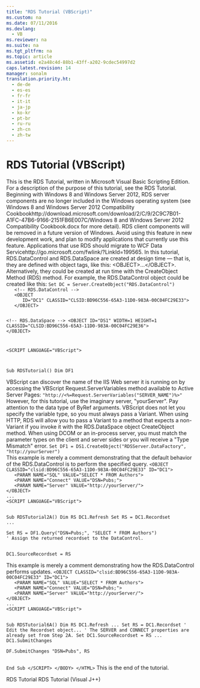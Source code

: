 ```yaml
---
title: "RDS Tutorial (VBScript)"
ms.custom: na
ms.date: 07/11/2016
ms.devlang: 
  - VB
ms.reviewer: na
ms.suite: na
ms.tgt_pltfrm: na
ms.topic: article
ms.assetid: e2a48c4d-88b1-43ff-a202-9cdec54997d2
caps.latest.revision: 14
manager: sonalm
translation.priority.ht: 
  - de-de
  - es-es
  - fr-fr
  - it-it
  - ja-jp
  - ko-kr
  - pt-br
  - ru-ru
  - zh-cn
  - zh-tw
---
```

# RDS Tutorial (VBScript)
<?xml version="1.0" encoding="utf-8"?>
<developerConceptualDocument xmlns="http://ddue.schemas.microsoft.com/authoring/2003/5" xmlns:xlink="http://www.w3.org/1999/xlink" xmlns:xsi="http://www.w3.org/2001/XMLSchema-instance" xsi:schemaLocation="http://ddue.schemas.microsoft.com/authoring/2003/5 http://dduestorage.blob.core.windows.net/ddueschema/developer.xsd">
  <introduction>
    <para>This is the RDS Tutorial, written in Microsoft Visual Basic Scripting Edition. For a description of the purpose of this tutorial, see the <legacyLink xlink:href="6e3305a0-7bc7-40d1-9122-235c15d23ab2">RDS Tutorial</legacyLink>.</para>
    <alert class="important">
      <para>Beginning with Windows 8 and Windows Server 2012, RDS server components are no longer included in the Windows operating system (see Windows 8 and <externalLink><linkText>Windows Server 2012 Compatibility Cookbook</linkText><linkUri>http://download.microsoft.com/download/2/C/9/2C9C7B01-A1FC-47B6-9166-2151FB6E007C/Windows 8 and Windows Server 2012 Compatibility Cookbook.docx</linkUri></externalLink> for more detail). RDS client components will be removed in a future version of Windows. Avoid using this feature in new development work, and plan to modify applications that currently use this feature. Applications that use RDS should migrate to <externalLink><linkText>WCF Data Service</linkText><linkUri>http://go.microsoft.com/fwlink/?LinkId=199565</linkUri></externalLink>.</para>
    </alert>
    <para>In this tutorial, <legacyLink xlink:href="d85ea4fc-451c-436e-97b8-58f92b149dd0">RDS.DataControl</legacyLink> and <legacyLink xlink:href="9194bffa-5bdf-4dff-af86-f7158c23bfa7">RDS.DataSpace</legacyLink> are created at design time — that is, they are defined with object tags, like this: <codeInline>&lt;OBJECT&gt;...&lt;/OBJECT&gt;</codeInline>. Alternatively, they could be created at run time with the <link xlink:href="dec96be6-0b31-4953-9c9a-e962b5afcd18">CreateObject Method (RDS)</link> method. For example, the <unmanagedCodeEntityReference>RDS.DataControl</unmanagedCodeEntityReference> object could be created like this:</para>
    <code>Set DC = <codeFeaturedElement>Server.CreateObject</codeFeaturedElement>("RDS.DataControl")
   &lt;!-- RDS.DataControl --&gt;
   &lt;OBJECT 
      ID="DC1" CLASSID="CLSID:BD96C556-65A3-11D0-983A-00C04FC29E33"&gt;
   &lt;/OBJECT&gt;

   &lt;!-- RDS.DataSpace --&gt;
   &lt;OBJECT 
      ID="DS1" WIDTH=1 HEIGHT=1
      CLASSID="CLSID:BD96C556-65A3-11D0-983A-00C04FC29E36"&gt;
   &lt;/OBJECT&gt;
   
   &lt;SCRIPT LANGUAGE="VBScript"&gt;

   Sub RDSTutorial()
   Dim DF1 </code>
  </introduction>
  <section>
    <title>Step 1 — Specify a server program</title>
    <content>
      <para>VBScript can discover the name of the IIS Web server it is running on by accessing the VBScript <legacyBold>Request.ServerVariables</legacyBold> method available to Active Server Pages:</para>
      <code>"http://&lt;%=Request.ServerVariables("SERVER_NAME")%&gt;"</code>
      <para>However, for this tutorial, use the imaginary server, "yourServer".</para>
      <alert class="note">
        <para>Pay attention to the data type of <legacyBold>ByRef</legacyBold> arguments. VBScript does not let you specify the variable type, so you must always pass a <languageKeyword>Variant</languageKeyword>. When using HTTP, RDS will allow you to pass a Variant to a method that expects a non-Variant if you invoke it with the <legacyBold>RDS.DataSpace</legacyBold> object <legacyLink xlink:href="dec96be6-0b31-4953-9c9a-e962b5afcd18">CreateObject</legacyLink> method. When using DCOM or an in-process server, you must match the parameter types on the client and server sides or you will receive a "Type Mismatch" error.</para>
      </alert>
      <code>Set DF1 = DS1.CreateObject("RDSServer.DataFactory", "http://yourServer")</code>
    </content>
  </section>
  <section>
    <title>Step 2a — Invoke the server program with RDS.DataControl</title>
    <content>
      <para>This example is merely a comment demonstrating that the default behavior of the <legacyBold>RDS.DataControl </legacyBold>is to perform the specified query.</para>
      <code>&lt;OBJECT CLASSID="clsid:BD96C556-65A3-11D0-983A-00C04FC29E33" ID="DC1"&gt;
   &lt;PARAM NAME="SQL" VALUE="SELECT * FROM Authors"&gt;
   &lt;PARAM NAME="Connect" VALUE="DSN=Pubs;"&gt;
   &lt;PARAM NAME="Server" VALUE="http://yourServer/"&gt;
&lt;/OBJECT&gt;
...
&lt;SCRIPT LANGUAGE="VBScript"&gt;

Sub RDSTutorial2A()
   Dim RS
   DC1.Refresh
   Set RS = DC1.Recordset
...</code>
    </content>
  </section>
  <section>
    <title>Step 2b — Invoke the server program with RDSServer.DataFactory</title>
    <content />
  </section>
  <section>
    <title>Step 3 — Server obtains a Recordset</title>
    <content />
  </section>
  <section>
    <title>Step 4 — Server returns the Recordset</title>
    <content>
      <code>Set RS = DF1.Query("DSN=Pubs;", "SELECT * FROM Authors")</code>
    </content>
  </section>
  <section>
    <title>Step 5 — DataControl is made usable by visual controls</title>
    <content>
      <code>' Assign the returned recordset to the DataControl.

DC1.SourceRecordset = RS</code>
    </content>
  </section>
  <section>
    <title>Step 6a — Changes are sent to the server with RDS.DataControl</title>
    <content>
      <para>This example is merely a comment demonstrating how the <legacyBold>RDS.DataControl</legacyBold> performs updates.</para>
      <code>&lt;OBJECT CLASSID="clsid:BD96C556-65A3-11D0-983A-00C04FC29E33" ID="DC1"&gt;
   &lt;PARAM NAME="SQL" VALUE="SELECT * FROM Authors"&gt;
   &lt;PARAM NAME="Connect" VALUE="DSN=Pubs;"&gt;
   &lt;PARAM NAME="Server" VALUE="http://yourServer/"&gt;
&lt;/OBJECT&gt;
...
&lt;SCRIPT LANGUAGE="VBScript"&gt;

Sub RDSTutorial6A()
Dim RS
DC1.Refresh
...
Set RS = DC1.Recordset
' Edit the Recordset object...
' The SERVER and CONNECT properties are already set from Step 2A.
Set DC1.SourceRecordset = RS
...
DC1.SubmitChanges</code>
    </content>
  </section>
  <section>
    <title>Step 6b — Changes are sent to the server with RDSServer.DataFactory</title>
    <content>
      <code>DF.SubmitChanges "DSN=Pubs", RS

End Sub
&lt;/SCRIPT&gt;
&lt;/BODY&gt;
&lt;/HTML&gt;</code>
      <para>         <legacyBold>This is the end of the tutorial.</legacyBold>       </para>
    </content>
  </section>
  <relatedTopics>
<link xlink:href="6e3305a0-7bc7-40d1-9122-235c15d23ab2">RDS Tutorial</link>
<link xlink:href="d0d735e0-669a-41e7-ada2-8dd80924e349">RDS Tutorial (Visual J++)</link>
</relatedTopics>
</developerConceptualDocument>
